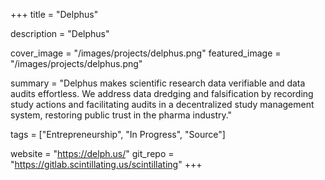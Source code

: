 +++
title = "Delphus"

description = "Delphus"

cover_image = "/images/projects/delphus.png"
featured_image = "/images/projects/delphus.png"

summary = "Delphus makes scientific research data verifiable and data audits effortless. We address data dredging and falsification by recording study actions and facilitating audits in a decentralized study management system, restoring public trust in the pharma industry."

tags = ["Entrepreneurship", "In Progress", "Source"]

website = "https://delph.us/"
git_repo = "https://gitlab.scintillating.us/scintillating"
+++
